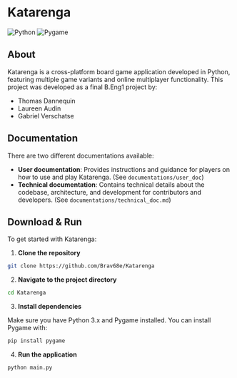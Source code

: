 # Katarenga
![Python](https://img.shields.io/badge/python-3.x-blue.svg)
![Pygame](https://img.shields.io/badge/pygame-latest-green.svg)

## About
Katarenga is a cross-platform board game application developed in Python, featuring multiple game variants and online multiplayer functionality. This project was developed as a final B.Eng1 project by:

- Thomas Dannequin
- Laureen Audin 
- Gabriel Verschatse

## Documentation
There are two different documentations available:
- **User documentation**: Provides instructions and guidance for players on how to use and play Katarenga. (See `documentations/user_doc`)
- **Technical documentation**: Contains technical details about the codebase, architecture, and development for contributors and developers. (See `documentations/technical_doc.md`)

## Download & Run

To get started with Katarenga:

1. **Clone the repository**

```bash
git clone https://github.com/Brav68e/Katarenga
```

2. **Navigate to the project directory**

```bash
cd Katarenga
```

3. **Install dependencies**

Make sure you have Python 3.x and Pygame installed. You can install Pygame with:

```bash
pip install pygame
```

4. **Run the application**

```bash
python main.py
```
